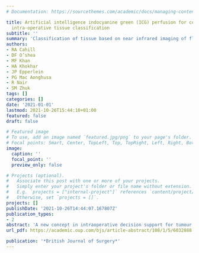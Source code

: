 ```yaml
---
# Documentation: https://sourcethemes.com/academic/docs/managing-content/

title: Artificial intelligence indocyanine green (ICG) perfusion for colorectal cancer
  intra-operative tissue classification
subtitle: ''
summary: 'Classification of tissue based on near infrared imaging of flow of dyes'
authors:
- RA Cahill
- DF O’shea
- MF Khan
- HA Khokhar
- JP Epperlein
- PG Mac Aonghusa
- R Nair
- SM Zhuk
tags: []
categories: []
date: '2021-01-01'
lastmod: 2021-10-26T15:44:10+01:00
featured: false
draft: false

# Featured image
# To use, add an image named `featured.jpg/png` to your page's folder.
# Focal points: Smart, Center, TopLeft, Top, TopRight, Left, Right, BottomLeft, Bottom, BottomRight.
image:
  caption: ''
  focal_point: ''
  preview_only: false

# Projects (optional).
#   Associate this post with one or more of your projects.
#   Simply enter your project's folder or file name without extension.
#   E.g. `projects = ["internal-project"]` references `content/project/deep-learning/index.md`.
#   Otherwise, set `projects = []`.
projects: []
publishDate: '2021-10-26T14:44:07.167807Z'
publication_types:
- 2
abstract: 'A new concept in intraoperative decision support for tumour delineation is proposed showing that artificial intelligence provides categorising information and interpretation from the images captured during fluorescence-guided colorectal cancer operations. This is potentially applicable to all cancer subtypes and is pertinent to new fluorophore development.A new concept in intraoperative decision support for tumour delineation is proposed showing that artificial intelligence provides categorising information and interpretation from the images captured during fluorescence-guided colorectal cancer operations. This is potentially applicable to all cancer subtypes and is pertinent to new fluorophore development. A new concept in intraoperative decision support for tumour delineation is proposed showing that artificial intelligence provides categorising information and interpretation from the images captured during fluorescence-guided colorectal cancer operations. This is potentially applicable to all cancer subtypes and is pertinent to new fluorophore development.'
url_pdf: https://academic.oup.com/bjs/article-abstract/108/1/5/6032888

publication: '*British Journal of Surgery*'
---
```


